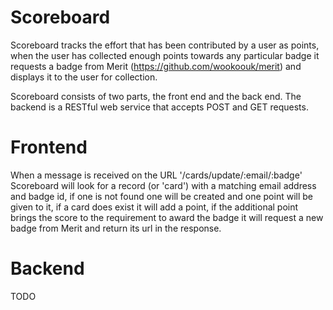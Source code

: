 Scoreboard
======

Scoreboard tracks the effort that has been contributed by a user as points, when the user has collected enough points towards any particular badge it requests a badge from Merit (https://github.com/wookoouk/merit) and displays it to the user for collection.

Scoreboard consists of two parts, the front end and the back end.
The backend is a RESTful web service that accepts POST and GET requests.

Frontend
======

When a message is received on the URL '/cards/update/:email/:badge' Scoreboard will look for a record (or 'card') with a matching email address and badge id, if one is not found one will be created and one point will be given to it, if a card does exist it will add a point, if the additional point brings the score to the requirement to award the badge it will request a new badge from Merit and return its url in the response.

Backend
======

TODO
